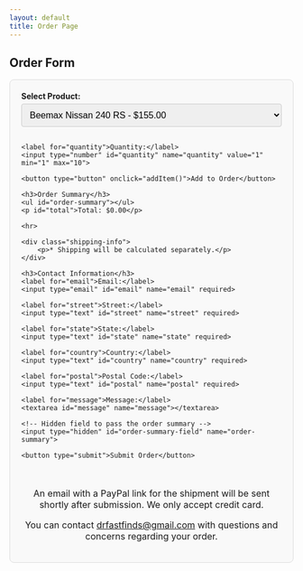 ```yaml
---
layout: default
title: Order Page
---
```


<style>
   form {
        display: flex;
        flex-direction: column;
        max-width: 600px;
        margin: auto;
        padding: 20px;
        border: 1px solid #ddd;
        border-radius: 8px;
        background-color: #f9f9f9;
    }
    label {
        font-weight: bold;
        margin-bottom: 5px;
    }
    input, select, textarea, button {
        padding: 10px;
        margin-bottom: 15px;
        border: 1px solid #ccc;
        border-radius: 4px;
        font-size: 16px;
    }
    button {
        background-color: #4CAF50;
        color: white;
        border: none;
        cursor: pointer;
    }
    button:hover {
        background-color: #45a049;
    }
    h3 {
        margin-top: 20px;
        border-bottom: 2px solid #ddd;
        padding-bottom: 10px;
    }

.thank-you-message {
    text-align: center;
    margin-top: 20px; /* Adjust margin as needed */
    font-size: 16px; /* Adjust font size as needed */
}

</style>



<h2>Order Form</h2>

<form id="order-form" action="https://formspree.io/f/mvgpyred" method="post">
    <label for="product">Select Product:</label>
    <select id="product" name="product">
        <option value="nissan-240-rs" data-price="155.00">Beemax Nissan 240 RS - $155.00</option>
        <option value="bugatti-divo" data-price="110.00">Bburago Bugatti Divo - Blue 1/18 Scale Model - $110.00</option>
        <option value="porsche-963" data-price="40.00">Bburago Porsche 963 LMDH #5 Le Mans 1/24 Scale - $40.00</option>
        <option value="ferrari-312p" data-price="35.00">Bburago Ferrari 312P - $35.00</option>
        <option value="ford-gt40-roadster-sebring" data-price="30000.00">Exoto | 1:18 | Ford GT40 MK II Roadster 1966 - $3000.00</option>
        <option value="toyota-88c-v" data-price="80.00">Hasegawa Minolta Supra Turbo A70 `1988 InterTEC` 1/24 Model Car Kit - $80.00</option>
        <option value="toyota-2000-gt" data-price="150.00">Inter Allied Toyota 2000 GT - $150.00</option>
        <option value="studio27-bmw-f106" data-price="385.00">Studio27 BMW F1.06 Sauber 1/24 Scale - $255.00</option>
        <option value="timemicro-ae86-initial-d" data-price="45.00">TimeMicro AE86 Initial D Anime Version 1/64 Scale Model - $45.00</option>
        <option value="timemicro-Light-blue-trailer" data-price="70.00">TimeMicro Light Blue Trailer Set: Volkswagen and Spyder - $70.00</option>
        <option value="Light-blue-spyder" data-price="40.00">TimeMicro Light Blue Spyder 1/64 Scale Model - $40.00</option>
        <option value="timemicro-nissan-gtr3" data-price="45.00">TimeMicro Nissan GTR3.0 Light Blue, 1/64 - $45.00</option>
        <option value="timemicro-coca-cola-spyder" data-price="65.00">TimeMicro Coca Cola Spyder 918 Trailer Set 1/64 Scale Model - $65.00</option>
        <option value="toyotagazoo" data-price="100.00">Tamiya Toyota Gazoo Racing TS050 Hybrid 1/24 Scale - $100.00</option>
        <option value="lotus-super-7" data-price="65.00">Tamiya Lotus Super 7 Series II - $65.00</option>
        <option value="tamiya-redbull-rb6" data-price="200.00">Tamiya 1/20 Red Bull Racing F1 Renault RB6 Grand Prix 1/20 Scale - $200.00</option>
        <option value="top-studio-rb6" data-price="180.00">Top Studio 1/20 RB6 Super Detail-Up Set - $180.00</option>
        <option value="tamiya-mclaren-mp4" data-price="620.00">Tamiya 1/12 McLaren MP4 1/12 Scale - $620.00</option>
        <option value="top-studio-mp4" data-price="800.00">Top Studio McLaren MP4/6 Super Detail-Up Set - $800.00</option>
        <option value="mclaren-mp46-tabu-design" data-price="50.00">McLaren MP4/6 Full Sponsor (Tabu Design) - $50.00</option>
        <option value="ferrari-f2003-ga-japan" data-price="170.00">Fujimi Ferrari F2003-GA Japan GP - $170.00</option>
        <option value="ferrari-f2003-ga-detail-up" data-price="185.00">Ferrari F2003-GA Super Detail-Up Set by Top Studio - $185.00</option>
        <option value="rwb" data-price="35.00">TPC 1:64 RWB 993 1/64 Scale Model - $35.00</option>
        <option value="hoonipig" data-price="50.00">TPC Hoonipigasus 1/64 - $50.00/option>
        <option value="porsche-911-spa-francorchamps" data-price="190.00">Porsche 911 1969 Spa-Francorchamps 24th 1st - $190.00</option>
        <option value="A110" data-price="155.00">Trofeu Alpine A110 1/43 Scale Model - $155.00</option>
        <option value="lola-t292-1973" data-price="175.00">Lola T292 1973 SPA1000km 1/43 Scale - $175.00</option>
    </select>

    <label for="quantity">Quantity:</label>
    <input type="number" id="quantity" name="quantity" value="1" min="1" max="10">

    <button type="button" onclick="addItem()">Add to Order</button>

    <h3>Order Summary</h3>
    <ul id="order-summary"></ul>
    <p id="total">Total: $0.00</p>

    <hr>

    <div class="shipping-info">
        <p>* Shipping will be calculated separately.</p>
    </div>

    <h3>Contact Information</h3>
    <label for="email">Email:</label>
    <input type="email" id="email" name="email" required>

    <label for="street">Street:</label>
    <input type="text" id="street" name="street" required>

    <label for="state">State:</label>
    <input type="text" id="state" name="state" required>

    <label for="country">Country:</label>
    <input type="text" id="country" name="country" required>

    <label for="postal">Postal Code:</label>
    <input type="text" id="postal" name="postal" required>

    <label for="message">Message:</label>
    <textarea id="message" name="message"></textarea>

    <!-- Hidden field to pass the order summary -->
    <input type="hidden" id="order-summary-field" name="order-summary">

    <button type="submit">Submit Order</button>

<script>
    let total = 0;
    const summaryList = document.getElementById('order-summary');
    const totalDisplay = document.getElementById('total');
    const items = {};

    function addItem() {
        const productSelect = document.getElementById('product');
        const quantityInput = document.getElementById('quantity');
        const selectedOption = productSelect.options[productSelect.selectedIndex];
        const productName = selectedOption.text;
        const productPrice = parseFloat(selectedOption.getAttribute('data-price'));
        const quantity = parseInt(quantityInput.value);
        const itemTotal = productPrice * quantity;

        if (items[productName]) {
            items[productName].quantity += quantity;
            items[productName].total += itemTotal;
        } else {
            items[productName] = { quantity: quantity, total: itemTotal, price: productPrice };
        }

        updateSummary();
    }

    function updateSummary() {
        summaryList.innerHTML = '';
        total = 0;

        for (const [name, item] of Object.entries(items)) {
            const itemList = document.createElement('li');
            itemList.textContent = `${name} - $${item.total.toFixed(2)} (${item.quantity}x)`;
            summaryList.appendChild(itemList);
            total += item.total;
        }

        totalDisplay.textContent = `Total: $${total.toFixed(2)}`;
    }

    document.getElementById('order-form').addEventListener('submit', function(event) {
        const requiredFields = ['email', 'street', 'state', 'country', 'postal'];
        for (let field of requiredFields) {
            if (!document.getElementById(field).value) {
                alert('Please complete all required fields.');
                event.preventDefault();
                return;
            }
        }

        // Prepare order summary
        const orderSummary = Object.entries(items).map(([name, item]) => `${name}: $${item.total.toFixed(2)} (${item.quantity}x)`).join('\n');
        const orderTotal = `Total: $${total.toFixed(2)}`;
        
        // Create a hidden field to store the order summary
        const hiddenSummaryField = document.createElement('input');
        hiddenSummaryField.type = 'hidden';
        hiddenSummaryField.name = 'order_summary';
        hiddenSummaryField.value = `${orderSummary}\n${orderTotal}`;
        document.getElementById('order-form').appendChild(hiddenSummaryField);

        // Clean up and ensure only necessary fields are submitted
        document.getElementById('product').remove();
        document.getElementById('quantity').remove();
    });
</script>

<div class="thank-you-message">
    <p>An email with a PayPal link for the shipment will be sent shortly after submission. We only accept credit card.</p>
    <p>You can contact <a href="mailto:drfastfinds@gmail.com">drfastfinds@gmail.com</a> with questions and concerns regarding your order.</p>
</div>
